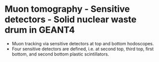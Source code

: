 # Muon tomography - Sensitive detectors - Solid nuclear waste drum in GEANT4
* Muon tracking via sensitive detectors at top and bottom hodoscopes.
* Four sensitive detectors are defined, i.e. at second top, third top, first bottom, and second bottom plastic scintillators.
 
